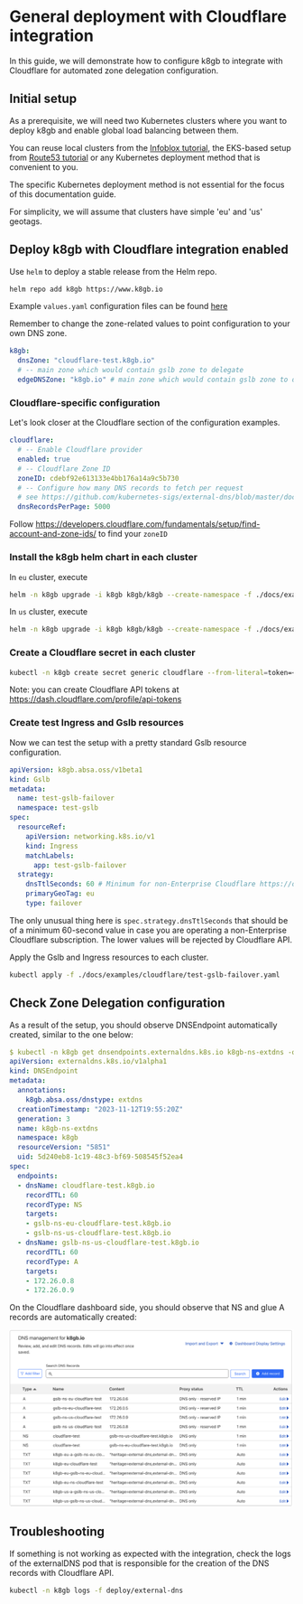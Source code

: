 # General deployment with Cloudflare integration

In this guide, we will demonstrate how to configure k8gb to integrate with
Cloudflare for automated zone delegation configuration.

## Initial setup

As a prerequisite, we will need two Kubernetes clusters where you want to deploy
k8gb and enable global load balancing between them.

You can reuse local clusters from the [Infoblox tutorial](../docs/deploy_infoblox.html),
the EKS-based setup from [Route53 tutorial](../docs/deploy_route53.md)
or any Kubernetes deployment method that is convenient to you.

The specific Kubernetes deployment method is not essential for the focus of this documentation guide.

For simplicity, we will assume that clusters have simple 'eu' and 'us' geotags.

## Deploy k8gb with Cloudflare integration enabled

Use `helm` to deploy a stable release from the Helm repo.

```sh
helm repo add k8gb https://www.k8gb.io
```

Example `values.yaml` configuration files can be found [here](https://github.com/k8gb-io/k8gb/tree/master/docs/examples/cloudflare)

Remember to change the zone-related values to point configuration to your own DNS zone.

```yaml
k8gb:
  dnsZone: "cloudflare-test.k8gb.io"
  # -- main zone which would contain gslb zone to delegate
  edgeDNSZone: "k8gb.io" # main zone which would contain gslb zone to delegate
```

### Cloudflare-specific configuration

Let's look closer at the Cloudflare section of the configuration examples.

```yaml
cloudflare:
  # -- Enable Cloudflare provider
  enabled: true
  # -- Cloudflare Zone ID
  zoneID: cdebf92e613133e4bb176a14a9c5b730
  # -- Configure how many DNS records to fetch per request
  # see https://github.com/kubernetes-sigs/external-dns/blob/master/docs/tutorials/cloudflare.md#throttling
  dnsRecordsPerPage: 5000
```

Follow
https://developers.cloudflare.com/fundamentals/setup/find-account-and-zone-ids/
to find your `zoneID`

### Install the k8gb helm chart in each cluster

In `eu` cluster, execute
```sh
helm -n k8gb upgrade -i k8gb k8gb/k8gb --create-namespace -f ./docs/examples/cloudflare/k8gb-cluster-cloudflare-eu.yaml
```

In `us` cluster, execute
```sh
helm -n k8gb upgrade -i k8gb k8gb/k8gb --create-namespace -f ./docs/examples/cloudflare/k8gb-cluster-cloudflare-us.yaml
```

### Create a Cloudflare secret in each cluster

```sh
kubectl -n k8gb create secret generic cloudflare --from-literal=token=<api-secret>
```

Note: you can create Cloudflare API tokens at https://dash.cloudflare.com/profile/api-tokens

### Create test Ingress and Gslb resources

Now we can test the setup with a pretty standard Gslb resource configuration.

```yaml
apiVersion: k8gb.absa.oss/v1beta1
kind: Gslb
metadata:
  name: test-gslb-failover
  namespace: test-gslb
spec:
  resourceRef:
    apiVersion: networking.k8s.io/v1
    kind: Ingress
    matchLabels:
      app: test-gslb-failover
  strategy:
    dnsTtlSeconds: 60 # Minimum for non-Enterprise Cloudflare https://developers.cloudflare.com/dns/manage-dns-records/reference/ttl/
    primaryGeoTag: eu
    type: failover
```

The only unusual thing here is `spec.strategy.dnsTtlSeconds` that should be of a
minimum 60-second value in case you are operating a non-Enterprise Cloudflare
subscription. The lower values will be rejected by Cloudflare API.

Apply the Gslb and Ingress resources to each cluster.

```sh
kubectl apply -f ./docs/examples/cloudflare/test-gslb-failover.yaml
```

## Check Zone Delegation configuration

As a result of the setup, you should observe DNSEndpoint automatically created,
similar to the one below:

```yaml
$ kubectl -n k8gb get dnsendpoints.externaldns.k8s.io k8gb-ns-extdns -o yaml
apiVersion: externaldns.k8s.io/v1alpha1
kind: DNSEndpoint
metadata:
  annotations:
    k8gb.absa.oss/dnstype: extdns
  creationTimestamp: "2023-11-12T19:55:20Z"
  generation: 3
  name: k8gb-ns-extdns
  namespace: k8gb
  resourceVersion: "5851"
  uid: 5d240eb8-1c19-48c3-bf69-508545f52ea4
spec:
  endpoints:
  - dnsName: cloudflare-test.k8gb.io
    recordTTL: 60
    recordType: NS
    targets:
    - gslb-ns-eu-cloudflare-test.k8gb.io
    - gslb-ns-us-cloudflare-test.k8gb.io
  - dnsName: gslb-ns-us-cloudflare-test.k8gb.io
    recordTTL: 60
    recordType: A
    targets:
    - 172.26.0.8
    - 172.26.0.9
```

On the Cloudflare dashboard side, you should observe that NS and glue A records are
automatically created:

![Cloudflare dashboard with Zone Delegation records](/docs/images/k8gb-cloudflare.png)

## Troubleshooting

If something is not working as expected with the integration, check the logs of
the externalDNS pod that is responsible for the creation of the DNS records
with Cloudflare API.

```sh
kubectl -n k8gb logs -f deploy/external-dns
```
